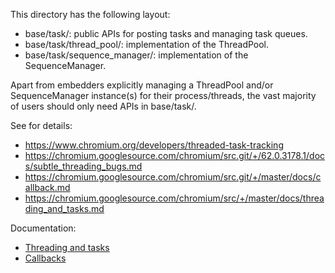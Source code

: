This directory has the following layout:
- base/task/: public APIs for posting tasks and managing task queues.
- base/task/thread_pool/: implementation of the ThreadPool.
- base/task/sequence_manager/: implementation of the SequenceManager.

Apart from embedders explicitly managing a ThreadPool and/or SequenceManager
instance(s) for their process/threads, the vast majority of users should only
need APIs in base/task/.

See for details:

* https://www.chromium.org/developers/threaded-task-tracking
* https://chromium.googlesource.com/chromium/src.git/+/62.0.3178.1/docs/subtle_threading_bugs.md
* https://chromium.googlesource.com/chromium/src.git/+/master/docs/callback.md
* https://chromium.googlesource.com/chromium/src/+/master/docs/threading_and_tasks.md

Documentation:

* [Threading and tasks](/docs/threading_and_tasks.md)
* [Callbacks](/docs/callback.md)
